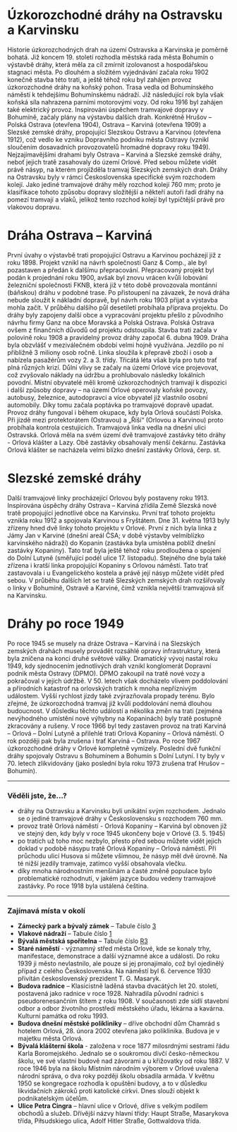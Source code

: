 # Úzkorozchodné dráhy na Ostravsku a Karvinsku

Historie úzkorozchodných drah na území Ostravska a Karvinska je poměrně bohatá. Již koncem 19. století rozhodla městská rada města Bohumín o výstavbě dráhy, která měla za cíl zmírnit izolovanost a hospodářskou stagnaci města. Po dlouhém a složitém vyjednávání začala roku 1902 konečně stavba této trati, a ještě téhož roku byl zahájen provoz úzkorozchodné dráhy na koňský pohon. Trasa vedla od Bohumínského náměstí k tehdejšímu Bohumínskému nádraží. Již následující rok byla však koňská síla nahrazena parními motorovými vozy. Od roku 1916 byl zahájen také elektrický provoz.
Inspirováni úspěchem tramvajové dopravy v Bohumíně, začaly plány na výstavbu dalších drah. Konkrétně Hrušov – Polská Ostrava (otevřena 1904), Ostrava – Karviná (otevřena 1909) a Slezské zemské dráhy, propojující Slezskou Ostravu a Karvinou (otevřena 1912), což vedlo ke vzniku Dopravního podniku města Ostravy (vznikl sloučením dosavadních provozovatelů hromadné dopravy roku 1949). Nejzajímavějšími drahami byly Ostrava – Karviná a Slezské zemské dráhy, neboť jejich tratě zasahovaly do území Orlové. Před sebou můžete vidět právě násyp, na kterém projížděla tramvaj Slezských zemských drah.
Dráhy na Ostravsku byly v rámci Československa specifické svým rozchodem kolejí. Jako jediné tramvajové dráhy měly rozchod kolejí 760 mm; proto je klasifikace tohoto způsobu dopravy složitější a někteří autoři řadí dráhy na pomezí tramvají a vlaků, jelikož tento rozchod kolejí byl typičtější právě pro vlakovou dopravu.

# Dráha Ostrava – Karviná

První úvahy o výstavbě trati propojující Ostravu a Karvinou pocházejí již z roku 1898. Projekt vznikl na návrh společnosti Ganz & Comp., ale byl pozastaven a předán k dalšímu přepracování. Přepracovaný projekt byl podán k projednání roku 1900, avšak byl znovu vrácen kvůli lobování železniční společnosti FKNB, která již v této době provozovala montánní (báňskou) dráhu v podobné trase. Po přistoupení na závazek, že nová dráha nebude sloužit k nákladní dopravě, byl návrh roku 1903 přijat a výstavba mohla začít.
V průběhu dalšího půl desetiletí probíhala příprava projektu. Do dráhy byly zapojeny další obce a vypracování projektu přešlo z původního návrhu firmy Ganz na obce Moravská a Polská Ostrava. Polská Ostrava ovšem z finančních důvodů od projektu odstoupila.
Stavba trati začala v polovině roku 1908 a pravidelný provoz dráhy započal 6. dubna 1909. Dráha byla obzvlášť v meziválečném období velmi hojně využívána. Jezdilo po ní přibližně 3 miliony osob ročně. Linka sloužila k přepravě zboží i osob a nabízela pasažérům vozy 2. a 3. třídy.
Třicátá léta však byla pro tuto trať plná různých krizí. Důlní vlivy se začaly na území Orlové více projevovat, což zvyšovalo náklady na údržbu a prohlubovalo následky lokálních povodní. Místní obyvatelé měli kromě úzkorozchodných tramvají k dispozici i další způsoby dopravy – na území Orlové operovaly koňské povozy, autobusy, železnice, autodopravci a více obyvatel již vlastnilo osobní automobily. Díky tomu začala poptávka po tramvajové dopravě upadat.
Provoz dráhy fungoval i během okupace, kdy byla Orlová součástí Polska. Při jízdě mezi protektorátem (Ostravou) a „Říší“ (Orlovou a Karvinou) proto probíhala kontrola cestujících.
Tramvajová linka vedla na dnešní ulici Ostravská. Orlová měla na svém území dvě tramvajové zastávky této dráhy - Orlová klášter a Lazy. Obě zastávky obsahovaly menší čekárnu. Zastávka Orlová klášter se nacházela velmi blízko dnešní zastávky Orlová, čerp. st.

# Slezské zemské dráhy

Další tramvajové linky procházející Orlovou byly postaveny roku 1913. Inspirována úspěchy dráhy Ostrava – Karviná zřídila Země Slezská nové tratě propojující jednotlivé obce na Karvinsku. První trať tohoto projektu vznikla roku 1912 a spojovala Karvinou s Fryštátem.
Dne 31. května 1913 byly zřízeny hned dvě linky tohoto projektu v Orlové. První z nich byla linka z Jámy Jan v Karviné (dnešní areál ČSA; v době výstavby velmiblízko karvinského nádraží) do Kopanin (zastávka byla umístěna poblíž dnešní zastávky Kopaniny). Tato trať byla ještě téhož roku prodloužena o spojení do Dolní Lutyně (směřující podél ulice 17. listopadu).
Stejného dne byla také zřízena i kratší linka propojující Kopaniny s Orlovou náměstí. Tato trať zastavovala i u Evangelického kostela a právě její násyp můžete vidět před sebou.
V průběhu dalších let se tratě Slezských zemských drah rozšiřovaly o linky v Bohumíně, Ostravě a Karviné, čímž vznikla největší tramvajová síť na Karvinsku.

# Dráhy po roce 1949

Po roce 1945 se musely na dráze Ostrava – Karviná i na Slezských zemských drahách musely provádět rozsáhlé opravy infrastruktury, která byla zničena na konci druhé světové války.
Dramatický vývoj nastal roku 1949, kdy sjednocením jednotlivých drah vznikl konglomerát Dopravní podnik města Ostravy (DPMO). DPMO zakoupil na tratě nové vozy a pokračoval v jejich údržbě.
V 50. letech však docházelo vlivem poddolování a přírodních katastrof na orlovských tratích k mnoha nepříznivým událostem. Vyšší rychlost jízdy také zvýrazňovala propady terénu. Bylo zřejmé, že úzkorozchodná tramvaj již kvůli poddolování nemá dlouhou budoucnost. V důsledku těchto událostí a několika změn na trati (zejména nevýhodného umístění nové výhybny na Kopaninách) byly tratě postupně zkracovány a rušeny. V roce 1966 byl tedy zastaven provoz na trati Karviná – Orlová – Dolní Lutyně a přilehlé trati Orlová Kopaniny – Orlová náměstí. O rok později pak byla zrušena i trať Karviná – Ostrava.
Po roce 1967 úzkorozchodné dráhy v Orlové kompletně vymizely. Poslední dvě funkční dráhy spojovaly Ostravu s Bohumínem a Bohumín s Dolní Lutyní. I ty byly v 70. letech zlikvidovány (jako poslední byla roku 1973 zrušena trať Hrušov – Bohumín).

---

### Věděli jste, že...?

- dráhy na Ostravsku a Karvinsku byli unikátní svým rozchodem. Jednalo se o jediné tramvajové dráhy v Československu s rozchodem 760 mm.
- provoz tratě Orlová náměstí - Orlová Kopaniny – Karviná byl obnoven již ve stejný den, kdy byly v roce 1945 ukončeny boje v Orlové (3. 5. 1945)
- po tratích už toho moc nezbylo, přesto před sebou můžete vidět jejich doklad v podobě násypu tratě Orlová Kopaniny – Orlová náměstí. Při průchodu ulicí Husova si můžete všimnou, že násyp měl dvě úrovně. Na té nižší jezdily tramvaje, zatímco vyšší obsahovala vlečku.
- díky mnoha národnostním menšinám a časté změně populace bylo problematické rozhodnutí, v jakém jazyce budou vedeny tramvajové zastávky. Po roce 1918 byla ustálená čeština.


---

### Zajímavá místa v okolí

- __Zámecký park a bývalý zámek__ – Tabule číslo [3](/misto/3)
- __Vlakové nádraží__ – Tabule číslo [1](/misto/1)
- __Bývalá městská spořitelna__ – Tabule číslo [R3](/misto/15)
- __Staré náměstí__ - významný střed města Orlové, kde se konaly trhy, manifestace, demonstrace a další významné akce a události. Do roku 1939 ji město nevlastnilo, ale pouze si jej pronajímalo, což byl ojedinělý případ z celého Československa. Na náměstí byl 6. července 1930 přivítán československý prezident T. G. Masaryk.
- __Budova radnice__ – Klasicistně laděná stavba dvacátých let 20. století, postavená jako radnice v roce 1928. Nahradila původní radnici s pseudorenesančním štítem z roku 1908. V současnosti zde sídlí stavební odbor a odbor životního prostředí městského úřadu, lékárna a kavárna. Kulturní památka od roku 1993.
- __Budova dnešní městské polikliniky__ – dříve obchodní dům Chamrád s hotelem Orlová, 28. února 2002 otevřena jako poliklinika. Budova je v majetku města Orlová.
- __Bývalá klášterní škola__ - založena v roce 1877 milosrdnými sestrami řádu Karla Boromejského. Jednalo se o soukromou dívčí česko-německou školu, ve své vlastní budově nad závorami a u křižovatky od roku 1887. V roce 1946 byla na školu Místním národním výborem v Orlové uvalena národní správa, o dva roky později školu obsadila armáda. V květnu 1950 se kongregace rozhodla k opuštění budovy, a to v důsledku likvidačních zákroků proti katolické církvi. Dnes slouží objekt k podnikatelským účelům.
- __Ulice Petra Cingra__ – hlavní ulice v Orlové, dříve s velkým podílem obchodů a služeb. Dřívější názvy hlavní třídy: Haupt Straße, Masarykova třída, Piłsudskiego ulica, Adolf Hitler Straße, Gottwaldova třída.
